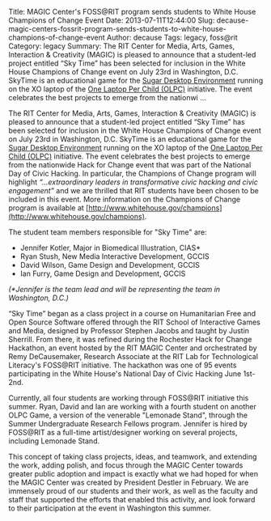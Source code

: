Title: MAGIC Center's FOSS@RIT program sends students to White House Champions of Change Event
Date: 2013-07-11T12:44:00
Slug: decause-magic-centers-fossrit-program-sends-students-to-white-house-champions-of-change-event
Author: decause
Tags: legacy, foss@rit
Category: legacy
Summary: The RIT Center for Media, Arts, Games, Interaction & Creativity (MAGIC) is pleased to announce that a student-led project entitled “Sky Time” has been selected for inclusion in the White House Champions of Change event on July 23rd in Washington, D.C. SkyTime is an educational game for the [Sugar Desktop Environment](http://sugarlabs.org) running on the XO laptop of the [One Laptop Per Child (OLPC)](http://laptop.org) initiative. The event celebrates the best projects to emerge from the nationwi ... 

The RIT Center for Media, Arts, Games, Interaction & Creativity (MAGIC) is
pleased to announce that a student-led project entitled “Sky Time” has been
selected for inclusion in the White House Champions of Change event on July
23rd in Washington, D.C. SkyTime is an educational game for the [Sugar Desktop
Environment](http://sugarlabs.org) running on the XO laptop of the [One Laptop
Per Child (OLPC)](http://laptop.org) initiative. The event celebrates the best
projects to emerge from the nationwide Hack for Change event that was part of
the National Day of Civic Hacking. In particular, the Champions of Change
program will highlight _“…extraordinary leaders in transformative civic
hacking and civic engagement”_ and we are thrilled that RIT students have been
chosen to be included in this event. More information on the Champions of
Change program is available at
[http://www.whitehouse.gov/champions](http://www.whitehouse.gov/champions).

The student team members responsible for "Sky Time" are:

  * Jennifer Kotler, Major in Biomedical Illustration, CIAS*
  * Ryan Stush, New Media Interactive Development, GCCIS
  * David Wilson, Game Design and Development, GCCIS
  * Ian Furry, Game Design and Development, GCCIS

_(*Jennifer is the team lead and will be representing the team in Washington,
D.C.)_

“Sky Time” began as a class project in a course on Humanitarian Free and Open
Source Software offered through the RIT School of Interactive Games and Media,
designed by Professor Stephen Jacobs and taught by Justin Sherrill. From
there, it was refined during the Rochester Hack for Change Hackathon, an event
hosted by the RIT MAGIC Center and orchestrated by Remy DeCausemaker, Research
Associate at the RIT Lab for Technological Literacy's FOSS@RIT initiative. The
hackathon was one of 95 events participating in the White House's National Day
of Civic Hacking June 1st-2nd.

Currently, all four students are working through FOSS@RIT initiative this
summer. Ryan, David and Ian are working with a fourth student on another OLPC
Game, a version of the venerable "Lemonade Stand", through the Summer
Undergraduate Research Fellows program. Jennifer is hired by FOSS@RIT as a
full-time artist/designer working on several projects, including Lemonade
Stand.

This concept of taking class projects, ideas, and teamwork, and extending the
work, adding polish, and focus through the MAGIC Center towards greater public
adoption and impact is exactly what we had hoped for when the MAGIC Center was
created by President Destler in February. We are immensely proud of our
students and their work, as well as the faculty and staff that supported the
efforts that enabled this activity, and look forward to their participation at
the event in Washington this summer.

